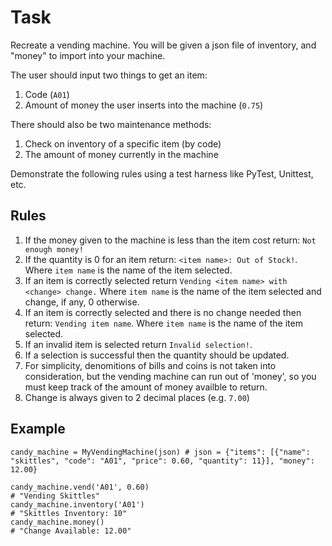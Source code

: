 # Task

Recreate a vending machine. You will be given a json file of inventory, and "money" to import into your machine.

The user should input two things to get an item:

1. Code (`A01`)
2. Amount of money the user inserts into the machine (`0.75`)

There should also be two maintenance methods:

1. Check on inventory of a specific item (by code)
2. The amount of money currently in the machine

Demonstrate the following rules using a test harness like PyTest, Unittest, etc.

## Rules

1. If the money given to the machine is less than the item cost return: `Not enough money!`
2. If the quantity is 0 for an item return: `<item name>: Out of Stock!`. Where `item name` is the name of the item selected.
3. If an item is correctly selected return `Vending <item name> with <change> change.` Where `item name` is the name of the item selected and change, if any, 0 otherwise.
4. If an item is correctly selected and there is no change needed then return: `Vending item name`. Where `item name` is the name of the item selected.
5. If an invalid item is selected return `Invalid selection!`.
6. If a selection is successful then the quantity should be updated.
7. For simplicity, denomitions of bills and coins is not taken into consideration, but the vending machine can run out of 'money', so you must keep track of the amount of money availble to return.
8. Change is always given to 2 decimal places (e.g. `7.00`)

## Example

```python3
candy_machine = MyVendingMachine(json) # json = {"items": [{"name": "skittles", "code": "A01", "price": 0.60, "quantity": 11}], "money": 12.00}

candy_machine.vend('A01', 0.60)
# "Vending Skittles"
candy_machine.inventory('A01')
# "Skittles Inventory: 10"
candy_machine.money()
# "Change Available: 12.00"
```
